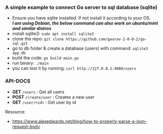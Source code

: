 ### A simple example to connect Go server to sql database (sqlite)

- Ensure you have sqlite installed. if not install it according to your OS.<br>
***I am using Debian, the below command can also work on ubuntu/mint and similar distros*** 
- install sqlite3: `sudo apt install sqlite3`
- clone the repo: `git clone https://github.com/gaurav-2-0-0-2/go-sql.git`
- go to db folder & create a database (users) with command: `sqlite3 app.db`
- build the code: `go build main.go`
- run binary: `./main`
- you can test it by running: `curl http://127.0.0.1:4000/users`

### API-DOCS

- **GET** `/users` : Get all users
- **POST** `/create/user` : Creates a new user
- **GET** `/user/<id>` : Get user by id

Resource:
- https://www.alexedwards.net/blog/how-to-properly-parse-a-json-request-body
